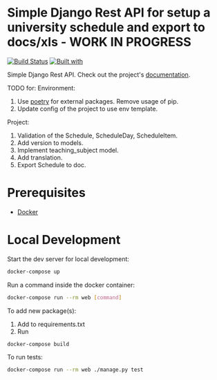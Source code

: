 # Simple Django Rest API for setup a university schedule and export to docs/xls - WORK IN PROGRESS
[![Build Status](https://travis-ci.org/znatali/schedule_api.svg?branch=master)](https://travis-ci.org/znatali/schedule_api)
[![Built with](https://img.shields.io/badge/Built_with-Cookiecutter_Django_Rest-F7B633.svg)](https://github.com/agconti/cookiecutter-django-rest)

Simple Django Rest API. Check out the project's [documentation](http://znatali.github.io/schedule_api/).


TODO for:
Environment:
1. Use [poetry](https://python-poetry.org/) for external packages. Remove usage of pip.
2. Update config of the project to use env template.

Project:
1. Validation of the Schedule, ScheduleDay, ScheduleItem.
2. Add version to models.
3. Implement teaching_subject model.
4. Add translation.
5. Export Schedule to doc.


# Prerequisites

- [Docker](https://docs.docker.com/docker-for-mac/install/)  

# Local Development

Start the dev server for local development:
```bash
docker-compose up
```

Run a command inside the docker container:

```bash
docker-compose run --rm web [command]
```

To add new package(s):
1.  Add to requirements.txt
2. Run 
```bash
docker-compose build
```

To run tests:
```bash
docker-compose run --rm web ./manage.py test
```